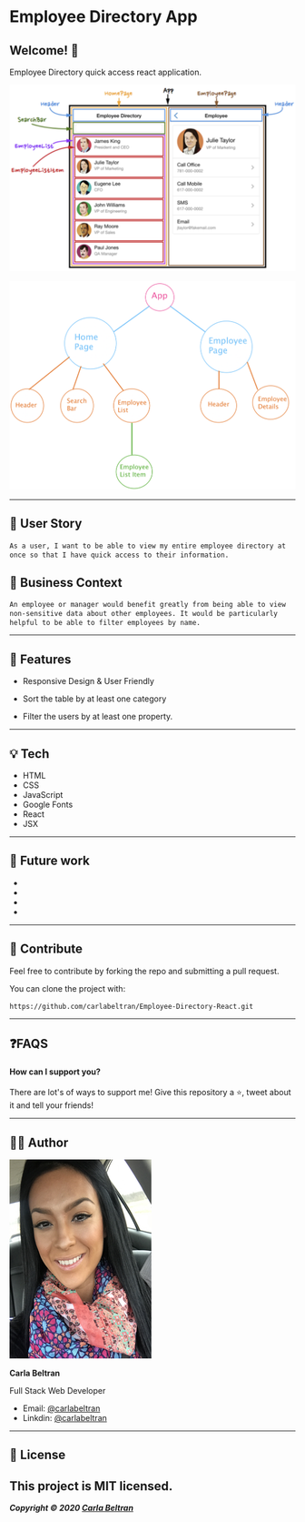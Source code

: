 # Employee Directory App

## Welcome! 👋

Employee Directory quick access react application.

![Employee Directory][ Employee Directory App]

[Employee Directory App]: https://github.com/carlabeltran/Employee-Directory-React/blob/master/public/EmployeeDirectoryApp.png?raw=true "Employee Directory App"

![Employee Directory Tree][ Employee Directory Tree]

[Employee Directory Tree]: https://github.com/carlabeltran/Employee-Directory-React/blob/master/public/EmployeeDirectoryTree.png?raw=true "Employee Directory Tree"

---

## 📕 User Story

```
As a user, I want to be able to view my entire employee directory at once so that I have quick access to their information.
```

## 💼 Business Context

```
An employee or manager would benefit greatly from being able to view non-sensitive data about other employees. It would be particularly helpful to be able to filter employees by name.
```


-----
## 🌈 Features

* Responsive Design & User Friendly

* Sort the table by at least one category

* Filter the users by at least one property.

*****

## 💡 Tech


* HTML
* CSS
* JavaScript
* Google Fonts
* React
* JSX

---

## 🔮 Future work

-
-
-
-

---



## 🤝 Contribute

Feel free to contribute by forking the repo and submitting a pull request.

You can clone the project with:
```
https://github.com/carlabeltran/Employee-Directory-React.git
```

----

## ❓FAQS

#### How can I support you?

There are lot's of ways to support me! Give this repository a ⭐, tweet about it and tell your friends!

___

## 👩🏻 Author

![Profile Picture](https://github.com/carlabeltran/Eat-Da-Burger-/blob/master/public/img/profilepic250x350.png?raw=true)

**Carla Beltran**

Full Stack Web Developer

>  

- Email: [@carlabeltran](https://github.com/carlabeltran14@icloud.com)
- Linkdin: [@carlabeltran](https://github.com/carlabeltran)

----
## 📝 License

This project is MIT licensed.
---
***Copyright © 2020 [Carla Beltran](https://github.com/carlabeltran)***
